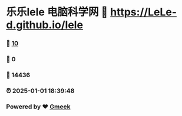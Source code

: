 # 乐乐lele 电脑科学网 :link: https://LeLe-d.github.io/lele 
### :page_facing_up: [10](https://LeLe-d.github.io/lele/tag.html) 
### :speech_balloon: 0 
### :hibiscus: 14436 
### :alarm_clock: 2025-01-01 18:39:48 
### Powered by :heart: [Gmeek](https://github.com/Meekdai/Gmeek)
